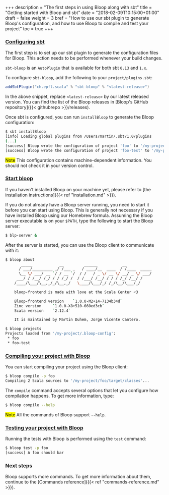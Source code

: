 +++
description = "The first steps in using Bloop along with sbt"
title = "Getting started with Bloop and sbt"
date = "2018-02-09T10:15:00+01:00"
draft = false
weight = 3
bref = "How to use our sbt plugin to generate Bloop's configuration, and how to use Bloop to compile and test your project"
toc = true
+++

<h3 class="section-head" id="setup-sbt"><a href="#setup-sbt">Configuring sbt</a></h3>

The first step is to set up our sbt plugin to generate the configuration files for Bloop. This
action needs to be performed whenever your build changes.

`sbt-bloop` is an `AutoPlugin` that is available for both sbt `0.13` and `1.x`.

To configure `sbt-bloop`, add the following to your `project/plugins.sbt`:

```scala
addSbtPlugin("ch.epfl.scala" % "sbt-bloop" % "<latest-release>")
```

In the above snippet, replace `<latest-release>` by our latest released version. You can find the
list of the Bloop releases in [Bloop's GitHub repository]({{< githubrepo >}}/releases).

Once sbt is configured, you can run `installBloop` to generate the Bloop configuration:

```sh
$ sbt installBloop
[info] Loading global plugins from /Users/martin/.sbt/1.0/plugins
(...)
[success] Bloop wrote the configuration of project 'foo' to '/my-project/.bloop-config/foo.config'.
[success] Bloop wrote the configuration of project 'foo-test' to '/my-project/.bloop-config/foo-test.config'.
```

<mark>Note</mark> This configuration contains machine-dependent information. You should not check it
in your version control.

<h3 class="section-head" id="start-bloop"><a href="#start-bloop">Start bloop</a></h3>

If you haven't installed Bloop on your machine yet, please refer to [the installation
instructions]({{< ref "installation.md" >}}).

If you do not already have a Bloop server running, you need to start it before you can start using
Bloop. This is generally not necessary if you have installed Bloop using our Homebrew formula.
Assuming the Bloop server executable is on your `$PATH`, type the following to start the Bloop
server:

```sh
$ blp-server &
```

After the server is started, you can use the Bloop client to communicate with it:

```sh
$ bloop about
       _____            __         ______           __
      / ___/_________ _/ /___ _   / ____/__  ____  / /____  _____
      \__ \/ ___/ __ `/ / __ `/  / /   / _ \/ __ \/ __/ _ \/ ___/
     ___/ / /__/ /_/ / / /_/ /  / /___/ /__/ / / / /_/ /__/ /
    /____/\___/\__,_/_/\__,_/   \____/\___/_/ /_/\__/\___/_/

    bloop-frontend is made with love at the Scala Center <3

    Bloop-frontend version    `1.0.0-M2+14-7134b34d`
    Zinc version     `1.0.0-X8+510-660ed3cb`
    Scala version    `2.12.4`

    It is maintained by Martin Duhem, Jorge Vicente Cantero.
```

```sh
$ bloop projects
Projects loaded from '/my-project/.bloop-config':
 * foo
 * foo-test
```

<h3 class="section-head" id="compiling-your-project"><a href="#compiling-your-project">Compiling
your project with Bloop</a></h3>

You can start compiling your project using the Bloop client:

```sh
$ bloop compile -p foo
Compiling 2 Scala sources to '/my-project/foo/target/classes'...
```

The `compile` command accepts several options that let you configure how compilation happens. To get
more information, type:

```sh
$ bloop compile --help
```

<mark>Note</mark> All the commands of Bloop support `--help`.

<h3 class="section-head" id="testing-your-project"><a href="#testing-your-project">Testing
your project with Bloop</a></h3>

Running the tests with Bloop is performed using the `test` command:
```sh
$ bloop test -p foo
[success] A foo should bar
```

<h3 class="section-head" id="next-steps"><a href="#next-steps">Next steps</a></h3>

Bloop supports more commands. To get more information about them, continue to the [Commands
reference]({{< ref "commands-reference.md" >}}).
